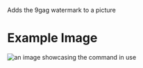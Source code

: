 Adds the 9gag watermark to a picture

# Example Image

![an image showcasing the command in use](/static/images/commands/heavensdoor/heavens%20door%209gag.png)